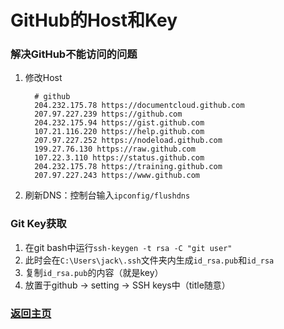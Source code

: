 # GitHub的Host和Key

### 解决GitHub不能访问的问题

1. 修改Host

    ```
      # github
      204.232.175.78 https://documentcloud.github.com
      207.97.227.239 https://github.com
      204.232.175.94 https://gist.github.com
      107.21.116.220 https://help.github.com
      207.97.227.252 https://nodeload.github.com
      199.27.76.130 https://raw.github.com
      107.22.3.110 https://status.github.com
      204.232.175.78 https://training.github.com
      207.97.227.243 https://www.github.com
    ```

2. 刷新DNS：控制台输入`ipconfig/flushdns`

### Git Key获取

1. 在git bash中运行`ssh-keygen -t rsa -C "git user"`
2. 此时会在`C:\Users\jack\.ssh`文件夹内生成`id_rsa.pub`和`id_rsa`
3. 复制`id_rsa.pub`的内容（就是key）
4. 放置于github -> setting -> SSH keys中（title随意）

### [返回主页](/README.md)
